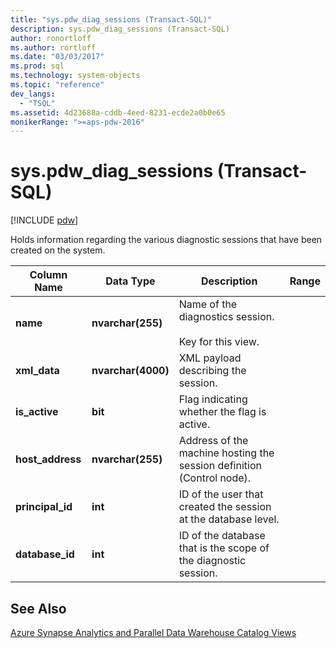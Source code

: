 ```yaml
---
title: "sys.pdw_diag_sessions (Transact-SQL)"
description: sys.pdw_diag_sessions (Transact-SQL)
author: ronortloff
ms.author: rortloff
ms.date: "03/03/2017"
ms.prod: sql
ms.technology: system-objects
ms.topic: "reference"
dev_langs:
  - "TSQL"
ms.assetid: 4d23688a-cddb-4eed-8231-ecde2a0b0e65
monikerRange: ">=aps-pdw-2016"
---
```

# sys.pdw_diag_sessions (Transact-SQL)
[!INCLUDE [pdw](../../includes/applies-to-version/pdw.md)]

  Holds information regarding the various diagnostic sessions that have been created on the system.  
  
|Column Name|Data Type|Description|Range|  
|-----------------|---------------|-----------------|-----------|  
|**name**|**nvarchar(255)**|Name of the diagnostics session.<br /><br /> Key for this view.||  
|**xml_data**|**nvarchar(4000)**|XML payload describing the session.||  
|**is_active**|**bit**|Flag indicating whether the flag is active.||  
|**host_address**|**nvarchar(255)**|Address of the machine hosting the session definition (Control node).||  
|**principal_id**|**int**|ID of the user that created the session at the database level.||  
|**database_id**|**int**|ID of the database that is the scope of the diagnostic session.|  
  
## See Also  
 [Azure Synapse Analytics and Parallel Data Warehouse Catalog Views](../../relational-databases/system-catalog-views/sql-data-warehouse-and-parallel-data-warehouse-catalog-views.md)  
  
  
